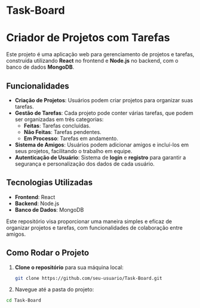 ﻿# Task-Board
# Criador de Projetos com Tarefas

Este projeto é uma aplicação web para gerenciamento de projetos e tarefas, construída utilizando **React** no frontend e **Node.js** no backend, com o banco de dados **MongoDB**.

## Funcionalidades

- **Criação de Projetos**: Usuários podem criar projetos para organizar suas tarefas.
- **Gestão de Tarefas**: Cada projeto pode conter várias tarefas, que podem ser organizadas em três categorias:
  - **Feitas**: Tarefas concluídas.
  - **Não Feitas**: Tarefas pendentes.
  - **Em Processo**: Tarefas em andamento.
- **Sistema de Amigos**: Usuários podem adicionar amigos e incluí-los em seus projetos, facilitando o trabalho em equipe.
- **Autenticação de Usuário**: Sistema de **login** e **registro** para garantir a segurança e personalização dos dados de cada usuário.

## Tecnologias Utilizadas

- **Frontend**: React
- **Backend**: Node.js
- **Banco de Dados**: MongoDB

Este repositório visa proporcionar uma maneira simples e eficaz de organizar projetos e tarefas, com funcionalidades de colaboração entre amigos.

## Como Rodar o Projeto

1. **Clone o repositório** para sua máquina local:

   ```bash
   git clone https://github.com/seu-usuario/Task-Board.git


1. Navegue até a pasta do projeto:
   
 ```bash
cd Task-Board
